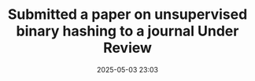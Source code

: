 ---
title: >-
    Submitted a paper on unsupervised binary hashing to a journal <span class="badge badge-pill badge-info">Under Review</span>
date: 2025-05-03 23:03
---